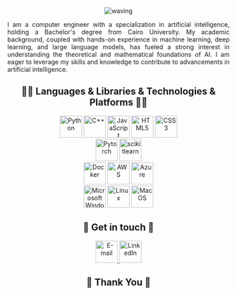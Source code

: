 <div align='center'>

![waving](https://capsule-render.vercel.app/api?type=waving&height=200&text=Hello,%20I'm%20Mohammed!&fontAlign=50&fontAlignY=40&color=timeGradient)

</div>

<!-- Section 0 -->
<p align='justify'>
I am a computer engineer with a specialization in artificial intelligence, holding a Bachelor's degree from Cairo University. My academic background, coupled with hands-on experience in machine learning, deep learning, and large language models, has fueled a strong interest in understanding the theoretical and mathematical foundations of AI. I am eager to leverage my skills and knowledge to contribute to advancements in artificial intelligence.
</p>

<!-- Section 1 -->
<!-- 
<div align='center'>
<h2> ⭐ GitHub Status ⭐ </h2>

![](https://raw.githubusercontent.com/Muhammad-saad-2000/Muhammad-saad-2000/main/profile-summary-card-output/github_dark/0-profile-details.svg)
<br>
![](https://raw.githubusercontent.com/Muhammad-saad-2000/Muhammad-saad-2000/main/profile-summary-card-output/github_dark/2-most-commit-language.svg)
![](https://raw.githubusercontent.com/Muhammad-saad-2000/Muhammad-saad-2000/main/profile-summary-card-output/github_dark/3-stats.svg)
</div>

<!-- Section 2 -->
<div align='center'>
	<h2> 👨‍💻 Languages & Libraries & Technologies & Platforms 👨‍💻 </h2>
	<img src="https://edent.github.io/SuperTinyIcons/images/svg/python.svg" width="50" title="Python" />
	<img src="https://edent.github.io/SuperTinyIcons/images/svg/cplusplus.svg" width="50" title="C++" />
	<img src="https://edent.github.io/SuperTinyIcons/images/svg/javascript.svg" width="50" title="JavaScript" />
	<img src="https://edent.github.io/SuperTinyIcons/images/svg/html5.svg" width="50" title="HTML5" />
	<img src="https://edent.github.io/SuperTinyIcons/images/svg/css3.svg" width="50" title="CSS3" />
<br>
	<img src="https://cdn.jsdelivr.net/gh/devicons/devicon/icons/pytorch/pytorch-original.svg" width="50" title="Pytorch" />
	<img src="https://cdn.jsdelivr.net/gh/devicons/devicon/icons/scikitlearn/scikitlearn-original.svg" width="50" title="scikitlearn" />
<br>
	<img src="https://cdn.jsdelivr.net/gh/devicons/devicon/icons/docker/docker-original-wordmark.svg" width="50" title="Docker" />
	<img src="https://cdn.jsdelivr.net/gh/devicons/devicon/icons/amazonwebservices/amazonwebservices-original-wordmark.svg" width="50" title="AWS" />
	<img src="https://cdn.jsdelivr.net/gh/devicons/devicon/icons/azure/azure-original.svg" width="50" title="Azure" />
<br>
	<img src="https://edent.github.io/SuperTinyIcons/images/svg/windows.svg" width="50" title="Microsoft Windows" />
	<img src="https://edent.github.io/SuperTinyIcons/images/svg/linux.svg" width="50" title="Linux" />
	<img src="https://edent.github.io/SuperTinyIcons/images/svg/macos.svg" width="50" title="Mac OS" />
</div>


<!-- Section 3 -->
<!-- 
<div align='center'>
	<h2> 👨🏻‍🔧 Projects I'm proud of 👨🏻‍🔧</h2>
	<a href="https://github.com/radwaahmed2132000/Auto-Grader">
	<img 
	width="1261"
	alt="image"
	src="https://user-images.githubusercontent.com/49572294/178153051-34179648-8083-4943-b84d-428333594172.png"></a>
<br>
	<a href="https://github.com/EssamWisam/Breaking-RSA-With-Math">
	<img 
	width="1218"
	alt="image"
	src="https://user-images.githubusercontent.com/49572294/178153277-c5e31687-a0f1-4f84-ba7e-b10bc6671b35.png"></a>
<br>
	<a href="https://github.com/AhmadJamal01/Galaxy-Surfers">
	<img 
	width="1043" 
	alt="image"
	src="https://user-images.githubusercontent.com/49572294/178153839-5bec19de-340d-48e5-a18f-24ea23212a76.png"></a>
<br>
	<a href="https://github.com/TheBotiverse/Botiverse" >
      	<img 
	width="1043" 
	alt="image"
	src="https://i.imgur.com/5Lje2Ji.png"/></a>
</div>
-->

<!-- Section 4 -->
<div align='center'>
	<h2> 💬 Get in touch 💬 </h2>
	<a href="mailto: mohamedmiogh2@gmail.com">
	<img src="https://edent.github.io/SuperTinyIcons/images/svg/email.svg" width="50" title="E-mail" />
</a>
	<a href="https://www.linkedin.com/in/mohamed-saad-03b47b218/">
	<img src="https://edent.github.io/SuperTinyIcons/images/svg/linkedin.svg" width="50" title="LinkedIn" />
</a>
<!-- 
	<a href="https://stackexchange.com/users/18128205/mohamed-saad">
	<img src="https://edent.github.io/SuperTinyIcons/images/svg/stackexchange.svg" width="50" title="Stack Exchange" />
</a>
	<a href="https://stackoverflow.com/users/13183560/mohamed-saad">
	<img src="https://edent.github.io/SuperTinyIcons/images/svg/stackoverflow.svg" width="50" title="StackOverflow" />
</a> 
-->

</div>

<!-- Section 5 -->
<div align='center'>
	<h2> 💖 Thank You 💖 </h2>
</div>
